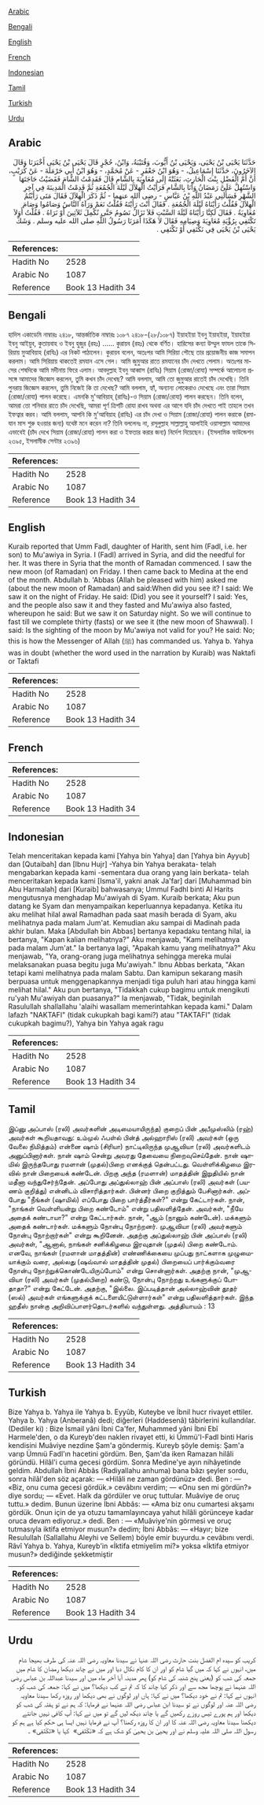 [Arabic](#arabic)

[Bengali](#bengali)

[English](#english)

[French](#french)

[Indonesian](#indonesian)

[Tamil](#tamil)

[Turkish](#turkish)

[Urdu](#urdu)

## Arabic


<div dir="rtl" lang="ar" style={{fontSize:'larger',backgroundColor:'#f8f9fa',padding:20}}>
حَدَّثَنَا يَحْيَى بْنُ يَحْيَى، وَيَحْيَى بْنُ أَيُّوبَ، وَقُتَيْبَةُ، وَابْنُ، حُجْرٍ قَالَ يَحْيَى بْنُ يَحْيَى أَخْبَرَنَا وَقَالَ الآخَرُونَ، حَدَّثَنَا إِسْمَاعِيلُ، - وَهُوَ ابْنُ جَعْفَرٍ - عَنْ مُحَمَّدٍ، - وَهُوَ ابْنُ أَبِي حَرْمَلَةَ - عَنْ كُرَيْبٍ، أَنَّ أُمَّ الْفَضْلِ بِنْتَ الْحَارِثِ، بَعَثَتْهُ إِلَى مُعَاوِيَةَ بِالشَّامِ قَالَ فَقَدِمْتُ الشَّامَ فَقَضَيْتُ حَاجَتَهَا وَاسْتُهِلَّ عَلَىَّ رَمَضَانُ وَأَنَا بِالشَّامِ فَرَأَيْتُ الْهِلاَلَ لَيْلَةَ الْجُمُعَةِ ثُمَّ قَدِمْتُ الْمَدِينَةَ فِي آخِرِ الشَّهْرِ فَسَأَلَنِي عَبْدُ اللَّهِ بْنُ عَبَّاسٍ - رضى الله عنهما - ثُمَّ ذَكَرَ الْهِلاَلَ فَقَالَ مَتَى رَأَيْتُمُ الْهِلاَلَ فَقُلْتُ رَأَيْنَاهُ لَيْلَةَ الْجُمُعَةِ ‏.‏ فَقَالَ أَنْتَ رَأَيْتَهُ فَقُلْتُ نَعَمْ وَرَآهُ النَّاسُ وَصَامُوا وَصَامَ مُعَاوِيَةُ ‏.‏ فَقَالَ لَكِنَّا رَأَيْنَاهُ لَيْلَةَ السَّبْتِ فَلاَ نَزَالُ نَصُومُ حَتَّى نُكْمِلَ ثَلاَثِينَ أَوْ نَرَاهُ ‏.‏ فَقُلْتُ أَوَلاَ تَكْتَفِي بِرُؤْيَةِ مُعَاوِيَةَ وَصِيَامِهِ فَقَالَ لاَ هَكَذَا أَمَرَنَا رَسُولُ اللَّهِ صلى الله عليه وسلم ‏.‏ وَشَكَّ يَحْيَى بْنُ يَحْيَى فِي نَكْتَفِي أَوْ تَكْتَفِي ‏.‏
</div>
<div style={{backgroundColor:'#f8f9fa',padding:20, marginBottom: 10}}><table> <thead> <tr> <th>References:</th> <th></th> </tr> </thead> <tbody><tr><td>Hadith No</td><td>2528</td></tr><tr><td>Arabic No</td><td>1087</td></tr><tr><td>Reference</td><td>Book 13 Hadith 34</td></tr></tbody></table></div>

## Bengali


<div dir="ltr" lang="bn" style={{fontSize:'larger',backgroundColor:'#f8f9fa',padding:20}}>
হাদিস একাডেমি নাম্বারঃ ২৪১৮, আন্তর্জাতিক নাম্বারঃ ১০৮৭ ২৪১৮-(২৮/১০৮৭) ইয়াহইয়া ইবনু ইয়াহইয়া, ইয়াহইয়া ইবনু আইয়ুব, কুতায়বাহ ও ইবনু হুজুর (রহঃ) ...... কুরায়ব (রহঃ) থেকে বর্ণিত। হারিসের কন্যা উম্মুল ফাযল তাকে সিরিয়ায় মুআবিয়াহ (রাযিঃ) এর নিকট পাঠালেন। কুরায়ব বলেন, অতঃপর আমি সিরিয়া পৌছে তার প্রয়োজনীয় কাজ সমাপন করলাম। আমি সিরিয়ায় থাকতেই রমযান এসে গেল। আমি জুমুআর রাতে রমযানের চাঁদ দেখতে পেলাম। অতঃপর মাসের শেষদিকে আমি মদীনায় ফিরে এলাম। আবদুল্লাহ ইবনু আব্বাস (রাযিঃ) সিয়াম (রোজা/রোযা) সম্পর্কে আলোচনা প্রসঙ্গে আমাদের জিজ্ঞেস করলেন, তুমি কখন চাঁদ দেখেছ? আমি বললাম, আমি তো জুমুআর রাতেই চাঁদ দেখেছি। তিনি পুনরায় জিজ্ঞেস করলেন, তুমি নিজেই কি তা দেখেছ? আমি বললাম, হ্যাঁ, অন্যান্য লোকেরাও দেখেছে এবং তারা সিয়াম (রোজা/রোযা) পালন করেছে। এমনকি মু'আবিয়াহ্ (রাযিঃ)-ও সিয়াম (রোজা/রোযা) পালন করছেন। তিনি বলেন, আমরা তো শনিবার রাতে চাঁদ দেখেছি, আমরা পূর্ণ ত্রিশটি রোযা রাখব অথবা এর আগে যদি চাঁদ দেখতে পাই তাহলে তখন ইফত্বার করব। আমি বললাম, আপনি কি মু'আবিয়াহ (রাযিঃ) এর চাঁদ দেখা ও সিয়াম (রোজা/রোযা) পালন করাকে (রমাযান মাস শুরু হওয়ার জন্য) যথেষ্ট মনে করেন না? তিনি বললেনঃ না, রসূলুল্লাহ সাল্লাল্লাহু আলাইহি ওয়াসাল্লাম আমাদের এভাবেই (চাঁদ দেখে সিয়াম (রোজা/রোযা) পালন করা ও ইফতার করার জন্য) নির্দেশ দিয়েছেন। (ইসলামিক ফাউন্ডেশন ২৩৯৫, ইসলামীক সেন্টার ২৩৯৬)
</div>
<div style={{backgroundColor:'#f8f9fa',padding:20, marginBottom: 10}}><table> <thead> <tr> <th>References:</th> <th></th> </tr> </thead> <tbody><tr><td>Hadith No</td><td>2528</td></tr><tr><td>Arabic No</td><td>1087</td></tr><tr><td>Reference</td><td>Book 13 Hadith 34</td></tr></tbody></table></div>

## English


<div dir="ltr" lang="en" style={{fontSize:'larger',backgroundColor:'#f8f9fa',padding:20}}>
Kuraib reported that Umm Fadl, daughter of Harith, sent him (Fadl, i.e. her son) to Mu'awiya in Syria. I (Fadl) arrived in Syria, and did the needful for her. It was there in Syria that the month of Ramadan commenced. I saw the new moon (of Ramadan) on Friday. I then came back to Medina at the end of the month. Abdullah b. 'Abbas (Allah be pleased with him) asked me (about the new moon of Ramadan) and said:When did you see it? I said: We saw it on the night of Friday. He said: (Did) you see it yourself? I said: Yes, and the people also saw it and they fasted and Mu'awiya also fasted, whereupon he said: But we saw it on Saturday night. So we will continue to fast till we complete thirty (fasts) or we see it (the new moon of Shawwal). I said: Is the sighting of the moon by Mu'awiya not valid for you? He said: No; this is how the Messenger of Allah (ﷺ) has commanded us. Yahya b. Yahya was in doubt (whether the word used in the narration by Kuraib) was Naktafi or Taktafi
</div>
<div style={{backgroundColor:'#f8f9fa',padding:20, marginBottom: 10}}><table> <thead> <tr> <th>References:</th> <th></th> </tr> </thead> <tbody><tr><td>Hadith No</td><td>2528</td></tr><tr><td>Arabic No</td><td>1087</td></tr><tr><td>Reference</td><td>Book 13 Hadith 34</td></tr></tbody></table></div>

## French


<div dir="ltr" lang="fr" style={{fontSize:'larger',backgroundColor:'#f8f9fa',padding:20}}>

</div>
<div style={{backgroundColor:'#f8f9fa',padding:20, marginBottom: 10}}><table> <thead> <tr> <th>References:</th> <th></th> </tr> </thead> <tbody><tr><td>Hadith No</td><td>2528</td></tr><tr><td>Arabic No</td><td>1087</td></tr><tr><td>Reference</td><td>Book 13 Hadith 34</td></tr></tbody></table></div>

## Indonesian


<div dir="ltr" lang="id" style={{fontSize:'larger',backgroundColor:'#f8f9fa',padding:20}}>
Telah menceritakan kepada kami [Yahya bin Yahya] dan [Yahya bin Ayyub] dan [Qutaibah] dan [Ibnu Hujr] -Yahya bin Yahya berakata- telah mengabarkan kepada kami -sementara dua orang yang lain berkata- telah menceritakan kepada kami [Isma'il, yakni anak Ja'far] dari [Muhammad bin Abu Harmalah] dari [Kuraib] bahwasanya; Ummul Fadhl binti Al Harits mengutusnya menghadap Mu'awiyah di Syam. Kuraib berkata; Aku pun datang ke Syam dan menyampaikan keperluannya kepadanya. Ketika itu aku melihat hilal awal Ramadhan pada saat masih berada di Syam, aku melihatnya pada malam Jum'at. Kemudian aku sampai di Madinah pada akhir bulan. Maka [Abdullah bin Abbas] bertanya kepadaku tentang hilal, ia bertanya, "Kapan kalian melihatnya?" Aku menjawab, "Kami melihatnya pada malam Jum'at." Ia bertanya lagi, "Apakah kamu yang melihatnya?" Aku menjawab, "Ya, orang-orang juga melihatnya sehingga mereka mulai melaksanakan puasa begitu juga Mu'awiyah." Ibnu Abbas berkata, "Akan tetapi kami melihatnya pada malam Sabtu. Dan kamipun sekarang masih berpuasa untuk menggenapkannya menjadi tiga puluh hari atau hingga kami melihat hilal." Aku pun bertanya, "Tidakkah cukup bagimu untuk mengikuti ru'yah Mu'awiyah dan puasanya?" Ia menjawab, "Tidak, beginilah Rasulullah shallallahu 'alaihi wasallam memerintahkan kepada kami." Dalam lafazh "NAKTAFI" (tidak cukupkah bagi kami?) atau "TAKTAFI" (tidak cukupkah bagimu?), Yahya bin Yahya agak ragu
</div>
<div style={{backgroundColor:'#f8f9fa',padding:20, marginBottom: 10}}><table> <thead> <tr> <th>References:</th> <th></th> </tr> </thead> <tbody><tr><td>Hadith No</td><td>2528</td></tr><tr><td>Arabic No</td><td>1087</td></tr><tr><td>Reference</td><td>Book 13 Hadith 34</td></tr></tbody></table></div>

## Tamil


<div dir="ltr" lang="ta" style={{fontSize:'larger',backgroundColor:'#f8f9fa',padding:20}}>
இப்னு அப்பாஸ் (ரலி) அவர்களின் அடிமையாயிருந்த) குறைப் பின் அபீமுஸ்லிம் (ரஹ்) அவர்கள் கூறியதாவது: உம்முல் ஃபள்ல் பின்த் அல்ஹாரிஸ் (ரலி) அவர்கள் (ஒரு வேலை நிமித்தம்) என்னை ஷாம் (சிரியா) நாட்டிலிருந்த முஆவியா (ரலி) அவர்களிடம் அனுப்பினார்கள். நான் ஷாம் சென்று அவரது தேவையை நிறைவுசெய்தேன். நான் ஷாமில் இருந்தபோது ரமளான் (முதல்)பிறை எனக்குத் தென்பட்டது. வெள்ளிக்கிழமை இரவில் நான் பிறையைக் கண்டேன். பிறகு அந்த (ரமளான்) மாதத்தின் இறுதியில் நான் மதீனா வந்துசேர்ந்தேன். அப்போது அப்துல்லாஹ் பின் அப்பாஸ் (ரலி) அவர்கள் (பயணம் குறித்து) என்னிடம் விசாரித்தார்கள். பின்னர் பிறை குறித்தும் பேசினார்கள். அப்போது "நீங்கள் (ஷாமில்) எப்போது பிறை பார்த்தீர்கள்?" என்று கேட்டார்கள். நான், "நாங்கள் வெள்ளியன்று பிறை கண்டோம்" என்று பதிலளித்தேன். அவர்கள், "நீயே அதைக் கண்டாயா?" என்று கேட்டார்கள். நான், "ஆம் (நானும் கண்டேன்). மக்களும் அதைக் கண்டார்கள். மக்களும் நோன்பு நோற்றனர். முஆவியா (ரலி) அவர்களும் நோன்பு நோற்றார்கள்" என்று கூறினேன். அதற்கு அப்துல்லாஹ் பின் அப்பாஸ் (ரலி) அவர்கள், "ஆனால், நாங்கள் சனிக்கிழமை இரவுதான் (முதல்) பிறை கண்டோம். எனவே, நாங்கள் (ரமளான் மாதத்தின்) எண்ணிக்கையை முப்பது நாட்களாக முழுமையாக்கும் வரை, அல்லது (ஷவ்வால் மாதத்தின் முதல்) பிறையைப் பார்க்கும்வரை நோன்பு நோற்றுக்கொண்டேயிருப்போம்" என்று சொன்னார்கள். அதற்கு நான், "முஆவியா (ரலி) அவர்கள் (முதல்பிறை) கண்டு, நோன்பு நோற்றது உங்களுக்குப் போதாதா?" என்று கேட்டேன். அதற்கு, "இல்லை. இப்படித்தான் அல்லாஹ்வின் தூதர் (ஸல்) அவர்கள் எங்களுக்குக் கட்டளையிட்டுள்ளார்கள்" என்று பதிலளித்தார்கள். இந்த ஹதீஸ் நான்கு அறிவிப்பாளர்தொடர்களில் வந்துள்ளது. அத்தியாயம் : 13
</div>
<div style={{backgroundColor:'#f8f9fa',padding:20, marginBottom: 10}}><table> <thead> <tr> <th>References:</th> <th></th> </tr> </thead> <tbody><tr><td>Hadith No</td><td>2528</td></tr><tr><td>Arabic No</td><td>1087</td></tr><tr><td>Reference</td><td>Book 13 Hadith 34</td></tr></tbody></table></div>

## Turkish


<div dir="ltr" lang="tr" style={{fontSize:'larger',backgroundColor:'#f8f9fa',padding:20}}>
Bize Yahya b. Yahya ile Yahya b. Eyyûb, Kuteybe ve İbnil hucr rivayet ettiler. Yahya b. Yahya (Anberanâ) dedi; diğerleri (Haddesenâ) tâbirlerini kullandılar. (Dediler ki) : Bize İsmail yâni İbni Ca'fer, Muhammed yâni İbni Ebî Harmele'den, o da Kureyb'deıı naklen rivayet etti, ki Ümmü'I-Fadl binti Haris kendisini Muâviye nezdine Şam'a göndermiş. Kureyb şöyle demiş: Şam'a varıp Ümnıü Fadl'ın hacetini gördüm. Ben, Şam'da iken Ramazan hilâli göründü. Hilâl'i cuma gecesi gördüm. Sonra Medine'ye ayın nihâyetinde geldim. Abdullah İbni Abbâs (Radiyallahu anhuma) bana bâzı şeyler sordu, sonra hilâl'den söz açarak: — «Hilâli ne zaman gördünüz» dedi. Ben : — «Biz, onu cuma gecesi gördük.» cevâbını verdim; — «Onu sen mi gördün?» diye sordu; — «Evet. Halk da gördüler ve oruç tuttular. Muâviye de oruç tuttu.» dedim. Bunun üzerine İbni Abbâs: — «Ama biz onu cumartesi akşamı gördük. Onun için de ya otuzu tamamlayıncaya yahut hilâli görünceye kadar oruca devam ediyoruz.» dedi. Ben : — «Muâviye'nin görmesi ve oruç tutmasıyla iktifa etmiyor musun?» dedim; İbni Abbâs: — «Hayır; bize Resulullah (Sallallahu Aleyhi ve Sellem) böyle emir buyurdu.» cevâbını verdi. Râvî Yahya b. Yahya, Kureyb'in «İktifa etmiyelim mi?» yoksa «İktifa etmiyor musun?» dediğinde şekketmiştir
</div>
<div style={{backgroundColor:'#f8f9fa',padding:20, marginBottom: 10}}><table> <thead> <tr> <th>References:</th> <th></th> </tr> </thead> <tbody><tr><td>Hadith No</td><td>2528</td></tr><tr><td>Arabic No</td><td>1087</td></tr><tr><td>Reference</td><td>Book 13 Hadith 34</td></tr></tbody></table></div>

## Urdu


<div dir="rtl" lang="ur" style={{fontSize:'larger',backgroundColor:'#f8f9fa',padding:20}}>
کریب کو سیدہ ام الفضل بنت حارث رضی اللہ عنہا نے سیدنا معاویہ رضی اللہ عنہ کی طرف بھیجا شام میں، انہوں نے کہا کہ میں گیا شام کو اور ان کا کام نکال دیا اور میں نے چاند دیکھا رمضان کا شام میں جمعہ کی شب کو (یعنی پنج شنبہ کی شام کو) پھر مدینہ آیا آخر ماہ میں اور سیدنا عبداللہ بن عباس رضی اللہ عنہما نے پوچھا مجھ سے اور ذکر کیا چاند کا کہ تم نے کب دیکھا؟ میں نے کہا: جمعہ کی شب کو۔ انہوں نے کہا: تم نے خود دیکھا؟ میں نے کہا: ہاں اور لوگوں نے بھی دیکھا اور روزہ رکھا سیدنا معاویہ رضی اللہ عنہ اور لوگوں نے تو سیدنا ابن عباس رضی اللہ عنہما نے فرمایا: کہ ہم نے تو ہفتہ کی شب کو دیکھا اور ہم پورے تیس روزے رکھیں گے یا چاند دیکھ لیں گے تو میں نے کہا: آپ کافی نہیں جانتے دیکھنا سیدنا معاویہ رضی اللہ عنہ کا اور ان کا روزہ رکھنا؟ آپ نے فرمایا نہیں ایسا ہی حکم کیا ہے ہم کو رسول اللہ صلی اللہ علیہ وسلم نے اور یحییٰ بن یحییٰ کو شک ہے کہ «‏‏‏‏نَكْتَفِى» ‏‏‏‏ کہا یا «‏‏‏‏تَكْتَفِى» ۔
</div>
<div style={{backgroundColor:'#f8f9fa',padding:20, marginBottom: 10}}><table> <thead> <tr> <th>References:</th> <th></th> </tr> </thead> <tbody><tr><td>Hadith No</td><td>2528</td></tr><tr><td>Arabic No</td><td>1087</td></tr><tr><td>Reference</td><td>Book 13 Hadith 34</td></tr></tbody></table></div>